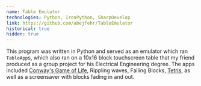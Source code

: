 ```yaml
---
name: Table Emulator
technologies: Python, IronPython, SharpDevelop
link: https://github.com/abejfehr/TableEmulator
historical: true
hidden: true
---
```


This program was written in Python and served as an emulator which ran `TableApp`s, which also ran on a 10x16 block touchscreen table that my friend produced as a group project for his Electrical Engineering degree. The apps included [Conway's Game of Life](https://en.wikipedia.org/wiki/Conway%27s_Game_of_Life), Rippling waves, Falling Blocks, [Tetris](https://en.wikipedia.org/wiki/Tetris), as well as a screensaver with blocks fading in and out.
